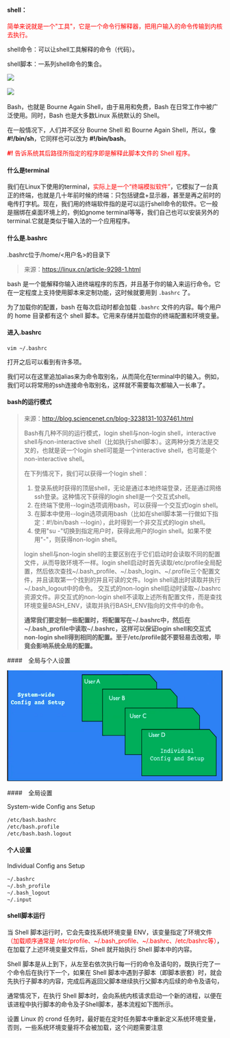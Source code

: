 #### shell：

<font color = red>简单来说就是一个"工具"，它是一个命令行解释器，把用户输入的命令传输到内核去执行。</font>

shell命令：可以让shell工具解释的命令（代码）。

shell脚本：一系列shell命令的集合。

![](/home/fangsong/Git/Figure-bed/2020-03-12%2012-13-15%E5%B1%8F%E5%B9%95%E6%88%AA%E5%9B%BE.png)

![](/home/fangsong/Git/Figure-bed/2020-03-12%2012-14-25%E5%B1%8F%E5%B9%95%E6%88%AA%E5%9B%BE.png)

 Bash，也就是 Bourne Again Shell，由于易用和免费，Bash 在日常工作中被广泛使用。同时，Bash 也是大多数Linux 系统默认的 Shell。

在一般情况下，人们并不区分 Bourne Shell 和 Bourne Again Shell，所以，像 **#!/bin/sh**，它同样也可以改为 **#!/bin/bash**。

<font color = red>**#!** 告诉系统其后路径所指定的程序即是解释此脚本文件的 Shell 程序。</font>

#### **什么是terminal**

我们在Linux下使用的terminal，<font color = red>实际上是一个“终端模拟软件”</font>，它模拟了一台真正的终端，也就是几十年前时候的终端：只包括键盘+显示器，甚至是再之前时的电传打字机。现在，我们用的终端软件指的是可以运行shell命令的软件。它一般是捆绑在桌面环境上的，例如gnome terminal等等，我们自己也可以安装另外的terminal.它就是类似于输入法的一个应用程序。

#### **什么是.bashrc**

.bashrc位于/home/<用户名>的目录下

> 来源：https://linux.cn/article-9298-1.html

bash 是一个能解释你输入进终端程序的东西，并且基于你的输入来运行命令。它在一定程度上支持使用脚本来定制功能，这时候就要用到 `.bashrc` 了。

 为了加载你的配置，bash 在每次启动时都会加载 `.bashrc` 文件的内容。每个用户的 home 目录都有这个 shell 脚本。它用来存储并加载你的终端配置和环境变量。

#### 进入.bashrc

```
vim ~/.bashrc
```

打开之后可以看到有许多项。

我们可以在这里追加alias来为命令取别名，从而简化在terminal中的输入。例如，我们可以将常用的ssh连接命令取别名，这样就不需要每次都输入一长串了。

#### bash的运行模式

> 来源：http://blog.sciencenet.cn/blog-3238131-1037461.html
>
> Bash有几种不同的运行模式，login shell与non-login shell，interactive shell与non-interactive shell（比如执行shell脚本）。这两种分类方法是交叉的，也就是说一个login shell可能是一个interactive shell，也可能是个non-interactive shell。
>
> 在下列情况下，我们可以获得一个login shell：
>
> 1. 登录系统时获得的顶层shell，无论是通过本地终端登录，还是通过网络ssh登录。这种情况下获得的login shell是一个交互式shell。
> 2. 在终端下使用--login选项调用bash，可以获得一个交互式login shell。
> 3. 在脚本中使用--login选项调用bash（比如在shell脚本第一行做如下指定：#!/bin/bash --login），此时得到一个非交互式的login shell。
> 4. 使用"su -"切换到指定用户时，获得此用户的login shell。如果不使用"-"，则获得non-login shell。
>
> login shell与non-login shell的主要区别在于它们启动时会读取不同的配置文件，从而导致环境不一样。login shell启动时首先读取/etc/profile全局配置，然后依次查找~/.bash_profile、~/.bash_login、~/.profile三个配置文件，并且读取第一个找到的并且可读的文件。login shell退出时读取并执行~/.bash_logout中的命令。
> 交互式的non-login shell启动时读取~/.bashrc资源文件。非交互式的non-login shell不读取上述所有配置文件，而是查找环境变量BASH_ENV，读取并执行BASH_ENV指向的文件中的命令。
>
> **通常我们要定制一些配置时，将配置写在~/.bashrc中，然后在~/.bash_profile中读取~/.bashrc，这样可以保证login shell和交互式non-login shell得到相同的配置。至于/etc/profile就不要轻易去改啦，毕竟会影响系统全局的配置。**

####　全局与个人设置

![](%E8%AE%A4%E8%AF%86SHELL%E5%B9%B6%E4%BD%BF%E7%94%A8%E7%9B%B8%E5%85%B3%E6%96%87%E4%BB%B6.assets/2020-03-12%2012-46-48%E5%B1%8F%E5%B9%95%E6%88%AA%E5%9B%BE.png)

####　全局设置

System-wide Config ans Setup

```
/etc/bash.bashrc
/etc/bash.profile
/etc/bash.bash.logout
```

#### 个人设置

Individual Config ans Setup

```
~/.bashrc
~/.bsh_profile
~/.bash_logout
~/.input
```



#### shell脚本运行

当 Shell 脚本运行时，它会先查找系统环境变量 ENV，该变量指定了环境文件<font color = red>（加载顺序通常是 /etc/profile、~/.bash_profile、~/.bashrc、/etc/bashrc等）</font>，在加载了上述环境变量文件后，Shell 就开始执行 Shell 脚本中的内容。

Shell 脚本是从上到下，从左至右依次执行每一行的命令及语句的，既执行完了一个命令后在执行下一个，如果在 Shell 脚本中遇到子脚本（即脚本嵌套）时，就会先执行子脚本的内容，完成后再返回父脚本继续执行父脚本内后续的命令及语句，

通常情况下，在执行 Shell 脚本时，会向系统内核请求启动一个新的进程，以便在该进程中执行脚本的命令及子Shell脚本，基本流程如下图所示。


设置 Linux 的 crond 任务时，最好能在定时任务脚本中重新定义系统环境变量，否则，一些系统环境变量将不会被加载，这个问题需要注意 

